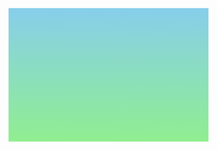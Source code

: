 <!DOCTYPE html><html lang="en">
<head>
  <meta charset="UTF-8" />
  <meta name="viewport" content="width=device-width, initial-scale=1.0" />
  <title>Mini Platformer</title>
  <style>
    * { margin: 0; padding: 0; box-sizing: border-box; }
    canvas { display: block; background: linear-gradient(skyblue, lightgreen); margin: auto; }
  </style>
</head>
<body>
  <canvas id="gameCanvas" width="480" height="320"></canvas>  <script>
    const canvas = document.getElementById("gameCanvas");
    const ctx = canvas.getContext("2d");

    const player = {
      x: 50,
      y: 250,
      width: 30,
      height: 30,
      dx: 0,
      dy: 0,
      speed: 2,
      jumpPower: -5,
      onGround: false
    };

    const gravity = 0.2;

    const keys = {
      left: false,
      right: false,
      up: false
    };

    const platforms = [
      { x: 0, y: 300, width: 480, height: 20 },
      { x: 100, y: 250, width: 80, height: 10 },
      { x: 200, y: 200, width: 80, height: 10 },
      { x: 300, y: 150, width: 80, height: 10 },
    ];

    function drawPlayer() {
      ctx.fillStyle = "red";
      ctx.fillRect(player.x, player.y, player.width, player.height);
    }

    function drawPlatforms() {
      ctx.fillStyle = "brown";
      platforms.forEach(p => ctx.fillRect(p.x, p.y, p.width, p.height));
    }

    function updatePlayer() {
      player.dx = 0;
      if (keys.left) player.dx = -player.speed;
      if (keys.right) player.dx = player.speed;

      player.dy += gravity;

      player.x += player.dx;
      player.y += player.dy;

      player.onGround = false;
      for (let p of platforms) {
        if (
          player.x < p.x + p.width &&
          player.x + player.width > p.x &&
          player.y + player.height < p.y + 10 &&
          player.y + player.height + player.dy >= p.y
        ) {
          player.y = p.y - player.height;
          player.dy = 0;
          player.onGround = true;
        }
      }

      if (keys.up && player.onGround) {
        player.dy = player.jumpPower;
      }
    }

    function gameLoop() {
      ctx.clearRect(0, 0, canvas.width, canvas.height);
      drawPlatforms();
      updatePlayer();
      drawPlayer();
      requestAnimationFrame(gameLoop);
    }

    document.addEventListener("keydown", (e) => {
      if (e.key === "ArrowLeft") keys.left = true;
      if (e.key === "ArrowRight") keys.right = true;
      if (e.key === "ArrowUp") keys.up = true;
    });

    document.addEventListener("keyup", (e) => {
      if (e.key === "ArrowLeft") keys.left = false;
      if (e.key === "ArrowRight") keys.right = false;
      if (e.key === "ArrowUp") keys.up = false;
    });

    gameLoop();
  </script></body>
</html>
